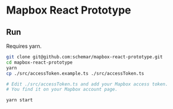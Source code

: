 # Mapbox React Prototype

## Run
Requires yarn.

```sh
git clone git@github.com:schemar/mapbox-react-prototype.git
cd mapbox-react-prototype
yarn
cp ./src/accessToken.example.ts ./src/accessToken.ts

# Edit ./src/accessToken.ts and add your Mapbox access token.
# You find it on your Mapbox account page.

yarn start
```